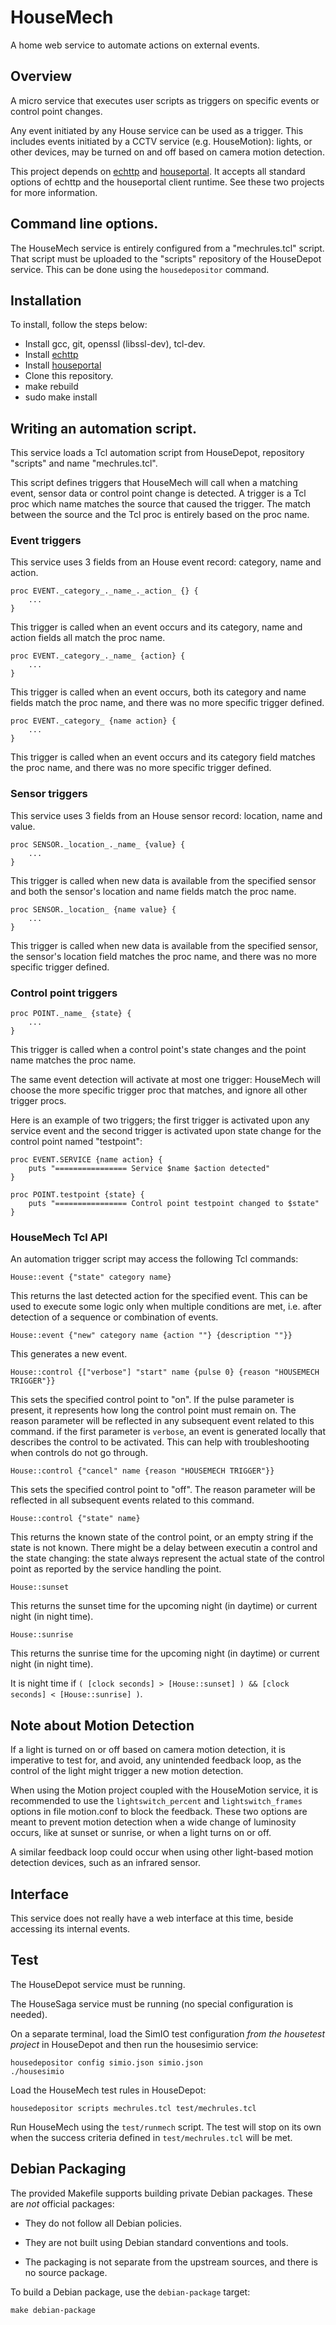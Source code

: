 # HouseMech

A home web service to automate actions on external events.

## Overview

A micro service that executes user scripts as triggers on specific events or control point changes.

Any event initiated by any House service can be used as a trigger. This includes events initiated by a CCTV service (e.g. HouseMotion): lights, or other devices, may be turned on and off based on camera motion detection.

This project depends on [echttp](https://github.com/pascal-fb-martin/echttp) and [houseportal](https://github.com/pascal-fb-martin/houseportal). It accepts all standard options of echttp and the houseportal client runtime. See these two projects for more information.

## Command line options.

The HouseMech service is entirely configured from a "mechrules.tcl" script. That script must be uploaded to the "scripts" repository of the HouseDepot service. This can be done using the `housedepositor` command.

## Installation

To install, follow the steps below:

* Install gcc, git, openssl (libssl-dev), tcl-dev.
* Install [echttp](https://github.com/pascal-fb-martin/echttp)
* Install [houseportal](https://github.com/pascal-fb-martin/houseportal)
* Clone this repository.
* make rebuild
* sudo make install

## Writing an automation script.

This service loads a Tcl automation script from HouseDepot, repository "scripts" and name "mechrules.tcl".

This script defines triggers that HouseMech will call when a matching event, sensor data or control point change is detected. A trigger is a Tcl proc which name matches the source that caused the trigger. The match between the source and the Tcl proc is entirely based on the proc name.

### Event triggers

This service uses 3 fields from an House event record: category, name and action.

```
proc EVENT._category_._name_._action_ {} {
    ...
}
```

This trigger is called when an event occurs and its category, name and action fields all match the proc name.

```
proc EVENT._category_._name_ {action} {
    ...
}
```

This trigger is called when an event occurs, both its category and name fields match the proc name, and there was no more specific trigger defined.

```
proc EVENT._category_ {name action} {
    ...
}
```

This trigger is called when an event occurs and its category field matches the proc name, and there was no more specific trigger defined.

### Sensor triggers

This service uses 3 fields from an House sensor record: location, name and value.

```
proc SENSOR._location_._name_ {value} {
    ...
}
```

This trigger is called when new data is available from the specified sensor and both the sensor's location and name fields match the proc name.

```
proc SENSOR._location_ {name value} {
    ...
}
```

This trigger is called when new data is available from the specified sensor, the sensor's location field matches the proc name, and there was no more specific trigger defined.

### Control point triggers

```
proc POINT._name_ {state} {
    ...
}
```

This trigger is called when a control point's state changes and the point name matches the proc name.

The same event detection will activate at most one trigger: HouseMech will choose the more specific trigger proc that matches, and ignore all other trigger procs.

Here is an example of two triggers; the first trigger is activated upon any service event and the second trigger is activated upon state change for the control point named "testpoint":

```
proc EVENT.SERVICE {name action} {
    puts "================ Service $name $action detected"
}

proc POINT.testpoint {state} {
    puts "================ Control point testpoint changed to $state"
}
```

### HouseMech Tcl API

An automation trigger script may access the following Tcl commands:

```
House::event {"state" category name}
```

This returns the last detected action for the specified event. This can be used to execute some logic only when multiple conditions are met, i.e. after detection of a sequence or combination of events.

```
House::event {"new" category name {action ""} {description ""}}
```

This generates a new event.

```
House::control {["verbose"] "start" name {pulse 0} {reason "HOUSEMECH TRIGGER"}}
```

This sets the specified control point to "on". If the pulse parameter is present, it represents how long the control point must remain on. The reason parameter will be reflected in any subsequent event related to this command. if the first parameter is `verbose`, an event is generated locally that describes the control to be activated. This can help with troubleshooting when controls do not go through.

```
House::control {"cancel" name {reason "HOUSEMECH TRIGGER"}}
```

This sets the specified control point to "off". The reason parameter will be reflected in all subsequent events related to this command.

```
House::control {"state" name}
```

This returns the known state of the control point, or an empty string if the state is not known. There might be a delay between executin a control and the state changing: the state always represent the actual state of the control point as reported by the service handling the point.

```
House::sunset
```

This returns the sunset time for the upcoming night (in daytime) or current night (in night time).

```
House::sunrise
```

This returns the sunrise time for the upcoming night (in daytime) or current night (in night time).

It is night time if `( [clock seconds] > [House::sunset] ) && [clock seconds] < [House::sunrise] )`.

## Note about Motion Detection

If a light is turned on or off based on camera motion detection, it is imperative to test for, and avoid, any unintended feedback loop, as the control of the light might trigger a new motion detection.

When using the Motion project coupled with the HouseMotion service, it is recommended to use the `lightswitch_percent` and `lightswitch_frames` options in file motion.conf to block the feedback. These two options are meant to prevent motion detection when a wide change of luminosity occurs, like at sunset or sunrise, or when a light turns on or off.

A similar feedback loop could occur when using other light-based motion detection devices, such as an infrared sensor.

## Interface

This service does not really have a web interface at this time, beside accessing its internal events.

## Test

The HouseDepot service must be running.

The HouseSaga service must be running (no special configuration is needed).

On a separate terminal, load the SimIO test configuration _from the housetest project_ in HouseDepot and then run the housesimio service:

```
housedepositor config simio.json simio.json
./housesimio
```

Load the HouseMech test rules in HouseDepot:

```
housedepositor scripts mechrules.tcl test/mechrules.tcl
```

Run HouseMech using the `test/runmech` script. The test will stop on its own when the success criteria defined in `test/mechrules.tcl` will be met.

## Debian Packaging

The provided Makefile supports building private Debian packages. These are _not_ official packages:

- They do not follow all Debian policies.

- They are not built using Debian standard conventions and tools.

- The packaging is not separate from the upstream sources, and there is
  no source package.

To build a Debian package, use the `debian-package` target:

```
make debian-package
```

